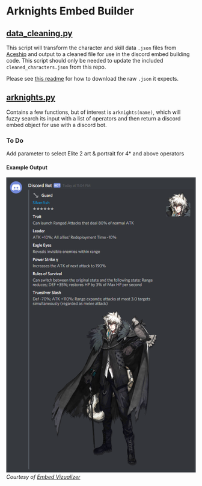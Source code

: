 # Arknights Embed Builder
## [data_cleaning.py](./Code/data_cleaning.py)
This script will transform the character and skill data `.json` files from [Aceship](https://aceship.github.io/) and output to a cleaned file for use in the discord embed building code. This script should only be needed to update the included `cleaned_characters.json` from this repo.

Please see [this readme](./Data/README.md) for how to download the raw `.json` it expects.

## [arknights.py](./Code/arknights.py)
Contains a few functions, but of interest is `arknights(name)`, which will fuzzy search its input with a list of operators and then return a discord embed object for use with a discord bot.

### To Do
Add parameter to select Elite 2 art & portrait for 4* and above operators


#### Example Output
![example](./Img/embed_example.PNG)
*Courtesy of [Embed Vizualizer](https://leovoel.github.io/embed-visualizer/)*
